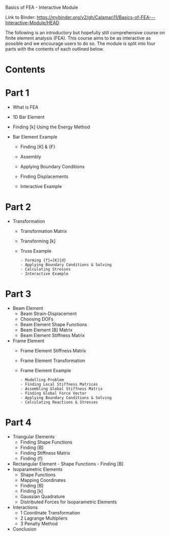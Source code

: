 Basics of FEA - Interactive Module

Link to Binder: https://mybinder.org/v2/gh/Calamari11/Basics-of-FEA---Interactive-Module/HEAD

The following is an introductory but hopefully still comprehensive course on finite element analysis (FEA). 
This course aims to be as interactive as possible and we encourage users to do so. The module is split into four parts with the contents of each outlined below.

# Contents

# Part 1

- What is FEA

- 1D Bar Element

- Finding [k] Using the Energy Method

- Bar Element Example

    - Finding [K] & {F}
  
    - Assembly
  
    - Applying Boundary Conditions
  
    - Finding Displacements
  
    - Interactive Example

# Part 2

- Transformation
    - Transformation Matrix
    - Transforming [k]
    - Truss Example
      
          - Forming {f}=[K]{d}
          - Applying Boundary Conditions & Solving
          - Calculating Stresses
          - Interactive Example

# Part 3

- Beam Element
    - Beam Strain-Displacement
    - Choosing DOFs
    - Beam Element Shape Functions
    - Beam Element [B] Matrix
    - Beam Element Stiffness Matrix
- Frame Element
    - Frame Element Stiffness Matrix
    - Frame Element Transformation
    - Frame Element Example
 
          - Modelling Problem
          - Finding Local Stiffness Matrices
          - Assembling Global Stiffness Matrix
          - Finding Global Force Vector
          - Applying Boundary Conditions & Solving
          - Calculating Reactions & Stresses  

# Part 4

- Triangular Elements
    - Finding Shape Functions
    - Finding [B]
    - Finding Stiffness Matrix
    - Finding {f}
- Rectangular Element
      - Shape Functions
      - Finding [B]
- Isoparametric Elements
    - Shape Functions
    - Mapping Coordinates
    - Finding [B]
    - Finding [k]
    - Gaussian Quadrature
    - Distributed Forces for Isoparametric Elements
- Interactions
    - 1 Coordinate Transformation
    - 2 Lagrange Multipliers
    - 3 Penalty Method
- Conclusion
